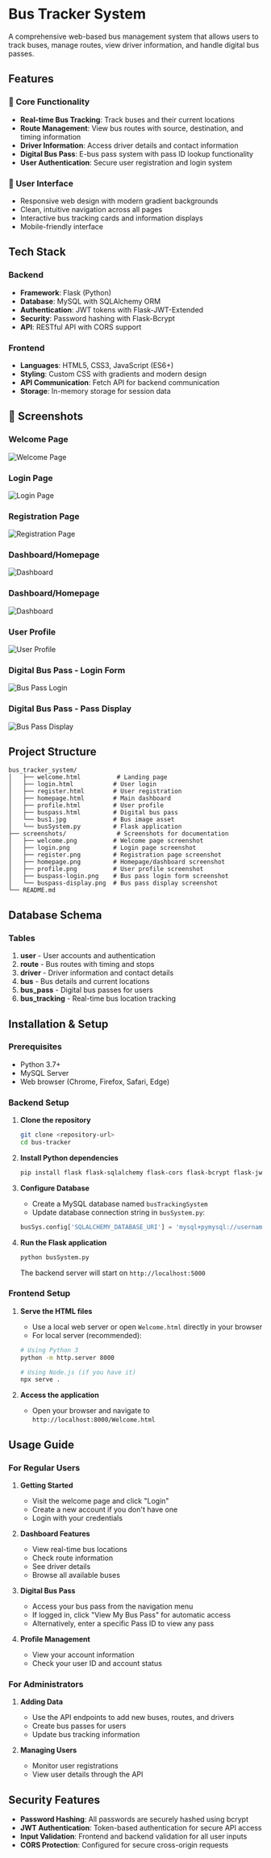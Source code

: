 # Bus Tracker System

A comprehensive web-based bus management system that allows users to track buses, manage routes, view driver information, and handle digital bus passes.

## Features

### 🚌 Core Functionality
- **Real-time Bus Tracking**: Track buses and their current locations
- **Route Management**: View bus routes with source, destination, and timing information
- **Driver Information**: Access driver details and contact information
- **Digital Bus Pass**: E-bus pass system with pass ID lookup functionality
- **User Authentication**: Secure user registration and login system

### 🎨 User Interface
- Responsive web design with modern gradient backgrounds
- Clean, intuitive navigation across all pages
- Interactive bus tracking cards and information displays
- Mobile-friendly interface

## Tech Stack

### Backend
- **Framework**: Flask (Python)
- **Database**: MySQL with SQLAlchemy ORM
- **Authentication**: JWT tokens with Flask-JWT-Extended
- **Security**: Password hashing with Flask-Bcrypt
- **API**: RESTful API with CORS support

### Frontend
- **Languages**: HTML5, CSS3, JavaScript (ES6+)
- **Styling**: Custom CSS with gradients and modern design
- **API Communication**: Fetch API for backend communication
- **Storage**: In-memory storage for session data

## 📸 Screenshots

### Welcome Page
![Welcome Page](screenshots/welcome.png)

### Login Page
![Login Page](screenshots/login.png)

### Registration Page
![Registration Page](screenshots/register.png)

### Dashboard/Homepage
![Dashboard](screenshots/homepage.png)

### Dashboard/Homepage
![Dashboard](screenshots/homepage-continued.png)

### User Profile
![User Profile](screenshots/profile.png)

### Digital Bus Pass - Login Form
![Bus Pass Login](screenshots/buspass-login.png)

### Digital Bus Pass - Pass Display
![Bus Pass Display](screenshots/buspass-display.png)

## Project Structure

```
bus_tracker_system/
│   ├── welcome.html          # Landing page
│   ├── login.html           # User login
│   ├── register.html        # User registration
│   ├── homepage.html        # Main dashboard
│   ├── profile.html         # User profile
│   ├── buspass.html         # Digital bus pass
│   └── bus1.jpg             # Bus image asset
│   └── busSystem.py         # Flask application
├── screenshots/              # Screenshots for documentation
│   ├── welcome.png          # Welcome page screenshot
│   ├── login.png            # Login page screenshot
│   ├── register.png         # Registration page screenshot
│   ├── homepage.png         # Homepage/dashboard screenshot
│   ├── profile.png          # User profile screenshot
│   ├── buspass-login.png    # Bus pass login form screenshot
│   └── buspass-display.png  # Bus pass display screenshot
└── README.md
```

## Database Schema

### Tables
1. **user** - User accounts and authentication
2. **route** - Bus routes with timing and stops
3. **driver** - Driver information and contact details
4. **bus** - Bus details and current locations
5. **bus_pass** - Digital bus passes for users
6. **bus_tracking** - Real-time bus location tracking

## Installation & Setup

### Prerequisites
- Python 3.7+
- MySQL Server
- Web browser (Chrome, Firefox, Safari, Edge)

### Backend Setup

1. **Clone the repository**
   ```bash
   git clone <repository-url>
   cd bus-tracker
   ```

2. **Install Python dependencies**
   ```bash
   pip install flask flask-sqlalchemy flask-cors flask-bcrypt flask-jwt-extended pymysql
   ```

3. **Configure Database**
   - Create a MySQL database named `busTrackingSystem`
   - Update database connection string in `busSystem.py`:
   ```python
   busSys.config['SQLALCHEMY_DATABASE_URI'] = 'mysql+pymysql://username:password@localhost/busTrackingSystem'
   ```

4. **Run the Flask application**
   ```bash
   python busSystem.py
   ```
   The backend server will start on `http://localhost:5000`

### Frontend Setup

1. **Serve the HTML files**
   - Use a local web server or open `Welcome.html` directly in your browser
   - For local server (recommended):
   ```bash
   # Using Python 3
   python -m http.server 8000
   
   # Using Node.js (if you have it)
   npx serve .
   ```

2. **Access the application**
   - Open your browser and navigate to `http://localhost:8000/Welcome.html`

## Usage Guide

### For Regular Users

1. **Getting Started**
   - Visit the welcome page and click "Login"
   - Create a new account if you don't have one
   - Login with your credentials

2. **Dashboard Features**
   - View real-time bus locations
   - Check route information
   - See driver details
   - Browse all available buses

3. **Digital Bus Pass**
   - Access your bus pass from the navigation menu
   - If logged in, click "View My Bus Pass" for automatic access
   - Alternatively, enter a specific Pass ID to view any pass

4. **Profile Management**
   - View your account information
   - Check your user ID and account status

### For Administrators

1. **Adding Data**
   - Use the API endpoints to add new buses, routes, and drivers
   - Create bus passes for users
   - Update bus tracking information

2. **Managing Users**
   - Monitor user registrations
   - View user details through the API

## Security Features

- **Password Hashing**: All passwords are securely hashed using bcrypt
- **JWT Authentication**: Token-based authentication for secure API access
- **Input Validation**: Frontend and backend validation for all user inputs
- **CORS Protection**: Configured for secure cross-origin requests
